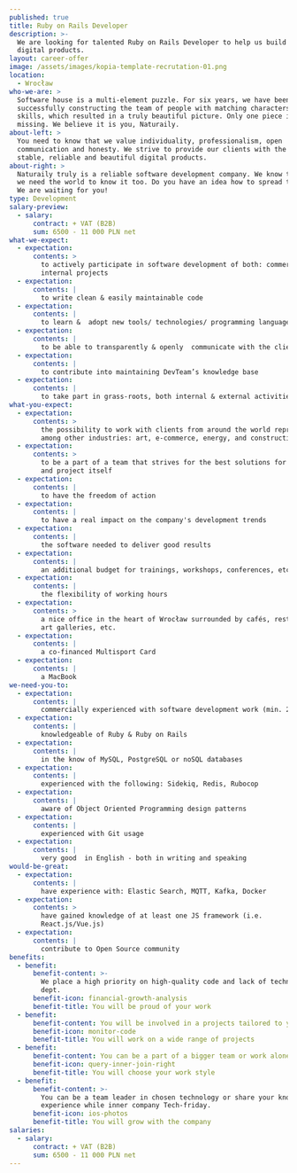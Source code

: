 ```yaml
---
published: true
title: Ruby on Rails Developer
description: >-
  We are looking for talented Ruby on Rails Developer to help us build great
  digital products.
layout: career-offer
image: /assets/images/kopia-template-recrutation-01.png
location:
  - Wrocław
who-we-are: >
  Software house is a multi-element puzzle. For six years, we have been
  successfully constructing the team of people with matching characters and
  skills, which resulted in a truly beautiful picture. Only one piece is
  missing. We believe it is you, Naturaily.
about-left: >
  You need to know that we value individuality, professionalism, open
  communication and honesty. We strive to provide our clients with the best,
  stable, reliable and beautiful digital products.
about-right: >
  Naturaily truly is a reliable software development company. We know that, and
  we need the world to know it too. Do you have an idea how to spread the word?
  We are waiting for you!
type: Development
salary-preview:
  - salary:
      contract: + VAT (B2B)
      sum: 6500 - 11 000 PLN net
what-we-expect:
  - expectation:
      contents: >
        to actively participate in software development of both: commercial &
        internal projects
  - expectation:
      contents: |
        to write clean & easily maintainable code
  - expectation:
      contents: |
        to learn &  adopt new tools/ technologies/ programming languages
  - expectation:
      contents: |
        to be able to transparently & openly  communicate with the client
  - expectation:
      contents: |
        to contribute into maintaining DevTeam’s knowledge base
  - expectation:
      contents: |
        to take part in grass-roots, both internal & external activities
what-you-expect:
  - expectation:
      contents: >
        the possibility to work with clients from around the world representing,
        among other industries: art, e-commerce, energy, and construction
  - expectation:
      contents: >
        to be a part of a team that strives for the best solutions for client
        and project itself
  - expectation:
      contents: |
        to have the freedom of action
  - expectation:
      contents: |
        to have a real impact on the company's development trends
  - expectation:
      contents: |
        the software needed to deliver good results
  - expectation:
      contents: |
        an additional budget for trainings, workshops, conferences, etc.
  - expectation:
      contents: |
        the flexibility of working hours
  - expectation:
      contents: >
        a nice office in the heart of Wrocław surrounded by cafés, restaurants,
        art galleries, etc.
  - expectation:
      contents: |
        a co-financed Multisport Card
  - expectation:
      contents: |
        a MacBook
we-need-you-to:
  - expectation:
      contents: |
        commercially experienced with software development work (min. 2 years)
  - expectation:
      contents: |
        knowledgeable of Ruby & Ruby on Rails
  - expectation:
      contents: |
        in the know of MySQL, PostgreSQL or noSQL databases
  - expectation:
      contents: |
        experienced with the following: Sidekiq, Redis, Rubocop
  - expectation:
      contents: |
        aware of Object Oriented Programming design patterns
  - expectation:
      contents: |
        experienced with Git usage
  - expectation:
      contents: |
        very good  in English - both in writing and speaking
would-be-great:
  - expectation:
      contents: |
        have experience with: Elastic Search, MQTT, Kafka, Docker
  - expectation:
      contents: >
        have gained knowledge of at least one JS framework (i.e.
        React.js/Vue.js)
  - expectation:
      contents: |
        contribute to Open Source community
benefits:
  - benefit:
      benefit-content: >-
        We place a high priority on high-quality code and lack of technological
        dept.
      benefit-icon: financial-growth-analysis
      benefit-title: You will be proud of your work
  - benefit:
      benefit-content: You will be involved in a projects tailored to your level of expertise.
      benefit-icon: monitor-code
      benefit-title: You will work on a wide range of projects
  - benefit:
      benefit-content: You can be a part of a bigger team or work alone if you prefer.
      benefit-icon: query-inner-join-right
      benefit-title: You will choose your work style
  - benefit:
      benefit-content: >-
        You can be a team leader in chosen technology or share your knowledge &
        experience while inner company Tech-friday.
      benefit-icon: ios-photos
      benefit-title: You will grow with the company
salaries:
  - salary:
      contract: + VAT (B2B)
      sum: 6500 - 11 000 PLN net
---
```


